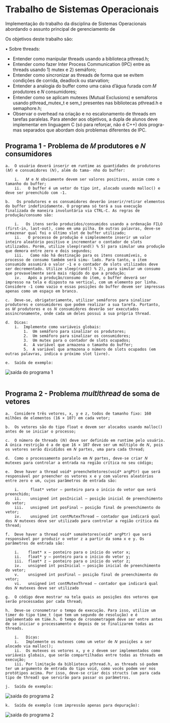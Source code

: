 # Trabalho de Sistemas Operacionais

Implementação do trabalho da disciplina de Sistemas Operacionais abordando o assunto principal de gerenciamento de 

Os objetivos deste trabalho são:

•  	Sobre threads:
    <ul>
    <li>Entender como manipular threads usando a biblioteca pthread.h;</li>
    <li>Entender como fazer Inter Process Communication (IPC) entre as threads usando 1) mutex e 2) semáforo;</li>
    <li>Entender como sincronizar as threads de forma que se evitem condições de corrida, deadlock ou starvation;</li>
    <li>Entender a analogia do buffer como uma caixa d’água furada com 𝑀 produtores e 𝑁 consumidores;</li>
    <li>Entender como se aplicam mutexes (Mutual Exclusions) e semáforos usando pthread_mutex_t e sem_t presentes nas bibliotecas pthread.h e semaphore.h; </li>
    <li>Observar o overhead na criação e no escalonamento de threads em tarefas paralelas.
        Para atender aos objetivos, a dupla de alunos deve implementar em linguagem C (só para reforçar, não é C++) dois progra- mas separados que abordam dois problemas diferentes de IPC.</li>
    </ul>

## Programa 1 - Problema de 𝑀 produtores e 𝑁 consumidores

    a.	O usuário deverá inserir em runtime as quantidades de produtores (𝑀) e consumidores (𝑁), além do tama- nho do buffer:

        i.   𝑀 e 𝑁 obviamente devem ser valores positivos, assim como o tamanho do buffer;
        ii.   O buffer é um vetor do tipo int, alocado usando malloc() e deve ser preenchido com -1.

    b.   Os produtores e os consumidores deverão inserir/retirar elementos do buffer indefinidamente. O programa só terá a sua execução finalizada de maneira involuntária via CTRL-C. As regras de produção/consumo são:

        i.   Os itens serão produzidos/consumidos usando a ordenação FILO (first-in, last-out), como em uma pilha. Em outras palavras, deve-se armazenar qual foi o último slot de buffer utilizado;
        ii.   O processo de produção é simplesmente inserir um valor inteiro aleatório positivo e incrementar o contador de slots utilizados. Porém, utilize sleep(rand() % 5) para simular uma produção que demora entre zero e dois segundos;
        iii.   Como não há destinação para os itens consumíveis, o processo de consumo também será simu- lado. Para tanto, o item consumido assumirá o valor -1 e o contador de slots utilizados deve ser decrementado. Utilize sleep(rand() % 2), para simular um consumo que provavelmente será mais rápido do que a produção;
        iv.   Após a produção/consumo do item, o buffer deverá ser impresso na tela e disposto na vertical, com um elemento por linha. Considere -1 como vazio e essas posições do buffer devem ser impressas apenas como um espaço em branco.

    c.	Deve-se, obrigatoriamente, utilizar semáforos para sinalizar produtores e consumidores que podem realizar a sua tarefa. Portanto, os 𝑀 produtores e os 𝑁 consumidores deverão ser executados assincronamente, onde cada um deles possui a sua própria thread.

    d.	Dicas:
        i.	Implemente como variáveis globais:
            1.	Um semáforo para sinalizar os produtores;
            2.	Um semáforo para sinalizar os consumidores;
            3.	Um mutex para o contador de slots ocupados;
            4.	A variável que armazena o tamanho do buffer;
            5.	A variável que armazena o número de slots ocupados (em outras palavras, indica o próximo slot livre).

    e.	Saída de exemplo:
![saída do programa 1](./pictures/programa1.PNG)
<br>
<br>

## Programa 2 - Problema 𝘮𝘶𝘭𝘵𝘪𝘵𝘩𝘳𝘦𝘢𝘥 de soma de vetores

    a.	Considere três vetores, x, y e z, todos de tamanho fixo: 160 milhões de elementos (16 × 107) em cada vetor;

    b.	Os vetores são do tipo float e devem ser alocados usando malloc() antes de se iniciar o processo;

    c.	O número de threads (𝑁) deve ser definido em runtime pelo usuário. A única restrição é a de que 16 × 107 deve ser um múltiplo de 𝑁, pois os vetores serão divididos em 𝑁 partes, uma para cada thread;

    d.	Como o processamento paralelo em 𝑁 partes, deve-se criar 𝑁 mutexes para controlar a entrada na região crítica no seu código;

    e.	Deve haver a thread void* preencheVetores(void* argPtr) que será responsável por preencher os vetores x e y com valores aleatórios entre zero e um, cujos parâmetros de entrada são:

        i.	   float* vetor – ponteiro para o início do vetor que será preenchido;
        ii.	   unsigned int posInicial – posição inicial de preenchimento do vetor;
        iii.   unsigned int posFinal – posição final de preenchimento do vetor;
        iv.	   unsigned int contMutexThread – contador que indicará qual dos 𝑁 mutexes deve ser utilizado para controlar a região crítica da thread;

    f.	Deve haver a thread void* somaVetores(void* argPtr) que será responsável por produzir o vetor z a partir da soma x e y. Os parâmetros de entrada são:

        i.	  float* x – ponteiro para o início do vetor x;
        ii.	  float* y – ponteiro para o início do vetor y;
        iii.  float* z – ponteiro para o início do vetor z;
        iv.	  unsigned int posInicial – posição inicial de preenchimento do vetor;
        v.	  unsigned int posFinal – posição final de preenchimento do vetor;
        vi.	  unsigned int contMutexThread – contador que indicará qual dos 𝑁 mutexes deve ser utilizado

    g.	O código deve mostrar na tela quais as posições dos vetores que serão processadas por cada thread;

    h.	Deve-se cronometrar o tempo de execução. Para isso, utilize um timer do tipo time_t (que tem um segundo de resolução) e é implementado em time.h. O tempo de cronometragem deve ser entre antes de se iniciar o processamento e depois de se finalizarem todas as threads.

        i.   Dicas:
        i.   Implemente os mutexes como um vetor de 𝑁 posições a ser alocado via malloc();
        ii.  Os mutexes os vetores x, y e z devem ser implementados como variáveis globais, que serão compartilhadas entre todas as threads em execução;
        iii. Por limitação da biblioteca pthread.h, as threads só podem ter um argumento de entrada do tipo void, como vocês podem ver nos protótipos acima. Por isso, deve-se criar dois structs (um para cada tipo de thread) que servirão para passar os parâmetros.

    j.	Saída de exemplo:
![saída do programa 2](./pictures/programa2.1.PNG)

    k.	Saída de exemplo (com impressão apenas para depuração):
![saída do programa 2](./pictures/programa2.2.png)

